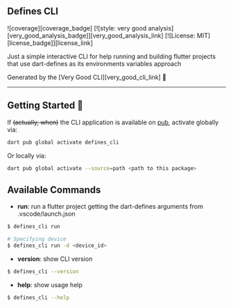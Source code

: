 ## Defines CLI

![coverage][coverage_badge]
[![style: very good analysis][very_good_analysis_badge]][very_good_analysis_link]
[![License: MIT][license_badge]][license_link]

Just a simple interactive CLI for help running and building flutter projects that use dart-defines as its environments variables approach

Generated by the [Very Good CLI][very_good_cli_link] 🤖

---

## Getting Started 🚀

If ~~(actually, when)~~ the CLI application is available on [pub](https://pub.dev), activate globally via:

```sh
dart pub global activate defines_cli
```

Or locally via:

```sh
dart pub global activate --source=path <path to this package>
```

## Available Commands

- **run**: run a flutter project getting the dart-defines arguments from .vscode/launch.json

```sh
$ defines_cli run

# Specifying device
$ defines_cli run -d <device_id>
```

- **version**: show CLI version

```sh
$ defines_cli --version
```

- **help**: show usage help

```sh
$ defines_cli --help
```

